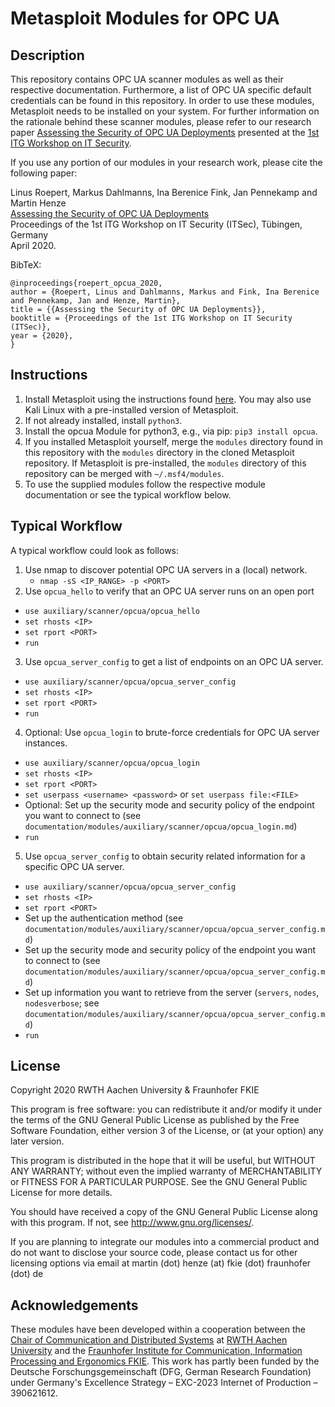 # Metasploit Modules for OPC UA 

## Description
This repository contains OPC UA scanner modules as well as their respective documentation. Furthermore, a list of OPC UA specific default credentials can be found in this repository. In order to use these modules, Metasploit needs to be installed on your system. For further information on the rationale behind these scanner modules, please refer to our research paper [Assessing the Security of OPC UA Deployments](https://www.comsys.rwth-aachen.de/fileadmin/papers/2020/2020-roepert-opcua-security.pdf) presented at the [1st ITG Workshop on IT Security](https://uni-tuebingen.de/en/faculties/faculty-of-science/departments/computer-science/lehrstuehle/communication-networks/itg-itsec/2020/).

If you use any portion of our modules in your research work, please cite the following paper:

Linus Roepert, Markus Dahlmanns, Ina Berenice Fink, Jan Pennekamp and Martin Henze\
[Assessing the Security of OPC UA Deployments](https://www.comsys.rwth-aachen.de/fileadmin/papers/2020/2020-roepert-opcua-security.pdf)\
Proceedings of the 1st ITG Workshop on IT Security (ITSec), Tübingen, Germany\
April 2020.

BibTeX:
```
@inproceedings{roepert_opcua_2020,
author = {Roepert, Linus and Dahlmanns, Markus and Fink, Ina Berenice and Pennekamp, Jan and Henze, Martin},
title = {{Assessing the Security of OPC UA Deployments}},
booktitle = {Proceedings of the 1st ITG Workshop on IT Security (ITSec)},
year = {2020},
}
```

## Instructions
1. Install Metasploit using the instructions found [here](https://github.com/rapid7/metasploit-framework/wiki/Setting-Up-a-Metasploit-Development-Environment). You may also use Kali Linux with a pre-installed version of Metasploit.
2. If not already installed, install `python3`.
3. Install the opcua Module for python3, e.g., via pip: `pip3 install opcua`.
4. If you installed Metasploit yourself, merge the `modules` directory found in this repository with the `modules` directory in the cloned Metasploit repository. If Metasploit is pre-installed, the `modules` directory of this repository can be merged with `~/.msf4/modules`.
5. To use the supplied modules follow the respective module documentation or see the typical workflow below.

## Typical Workflow

A typical workflow could look as follows:

1. Use nmap to discover potential OPC UA servers in a (local) network.
   - `nmap -sS <IP_RANGE> -p <PORT>`
2. Use `opcua_hello` to verify that an OPC UA server runs on an open port
  - `use auxiliary/scanner/opcua/opcua_hello`
  - `set rhosts <IP>`
  - `set rport <PORT>`
  - `run`
3. Use `opcua_server_config` to get a list of endpoints on an OPC UA server.
  - `use auxiliary/scanner/opcua/opcua_server_config`
  - `set rhosts <IP>`
  - `set rport <PORT>`
  - `run`
4. Optional: Use `opcua_login` to brute-force credentials for OPC UA server instances.
  - `use auxiliary/scanner/opcua/opcua_login`
  - `set rhosts <IP>`
  - `set rport <PORT>`
  - `set userpass <username> <password>` or `set userpass file:<FILE>`
  - Optional: Set up the security mode and security policy of the endpoint you want to connect to (see `documentation/modules/auxiliary/scanner/opcua/opcua_login.md`)
  - `run`
5. Use `opcua_server_config` to obtain security related information for a specific OPC UA server.
  - `use auxiliary/scanner/opcua/opcua_server_config`
  - `set rhosts <IP>`
  - `set rport <PORT>`
  - Set up the authentication method (see `documentation/modules/auxiliary/scanner/opcua/opcua_server_config.md`)
  - Set up the security mode and security policy of the endpoint you want to connect to (see `documentation/modules/auxiliary/scanner/opcua/opcua_server_config.md`)
  - Set up information you want to retrieve from the server (`servers`, `nodes`, `nodesverbose`; see `documentation/modules/auxiliary/scanner/opcua/opcua_server_config.md`)
  - `run` 

## License

Copyright 2020 RWTH Aachen University & Fraunhofer FKIE

This program is free software: you can redistribute it and/or modify it under the terms of the GNU General Public License as published by the Free Software Foundation, either version 3 of the License, or (at your option) any later version.

This program is distributed in the hope that it will be useful, but WITHOUT ANY WARRANTY; without even the implied warranty of MERCHANTABILITY or FITNESS FOR A PARTICULAR PURPOSE.  See the GNU General Public License for more details.

You should have received a copy of the GNU General Public License along with this program.  If not, see <http://www.gnu.org/licenses/>.

If you are planning to integrate our modules into a commercial product and do not want to disclose your source code, please contact us for other licensing options via email at martin (dot) henze (at) fkie (dot) fraunhofer (dot) de

## Acknowledgements

These modules have been developed within a cooperation between the [Chair of Communication and Distributed Systems](https://www.comsys.rwth-aachen.de/) at [RWTH Aachen University](https://www.rwth-aachen.de/) and the [Fraunhofer Institute for Communication, Information Processing and Ergonomics FKIE](https://www.fkie.fraunhofer.de/). This work has partly been funded by the Deutsche Forschungsgemeinschaft (DFG, German Research Foundation) under Germany's Excellence Strategy – EXC-2023 Internet of Production – 390621612.


